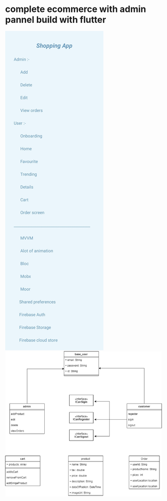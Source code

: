 # complete ecommerce with admin pannel build with flutter
![alt text](https://github.com/hossamibrahim2020/complete_ecommerce_with_admin_pannel/blob/master/app.jpg)
![alt text](https://github.com/hossamibrahim2020/complete_ecommerce_with_admin_pannel/blob/master/e.png)
